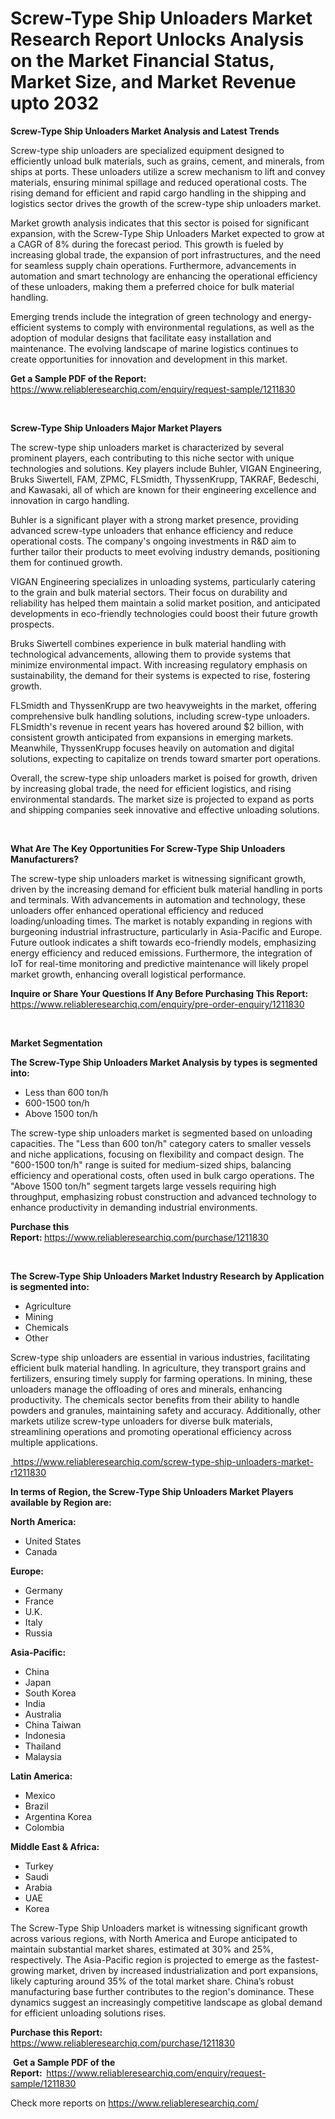 <p><h1>Screw-Type Ship Unloaders Market Research Report Unlocks Analysis on the Market Financial Status, Market Size, and Market Revenue upto 2032</h1></p><p><strong>Screw-Type Ship Unloaders Market Analysis and Latest Trends</strong></p>
<p><p>Screw-type ship unloaders are specialized equipment designed to efficiently unload bulk materials, such as grains, cement, and minerals, from ships at ports. These unloaders utilize a screw mechanism to lift and convey materials, ensuring minimal spillage and reduced operational costs. The rising demand for efficient and rapid cargo handling in the shipping and logistics sector drives the growth of the screw-type ship unloaders market.</p><p>Market growth analysis indicates that this sector is poised for significant expansion, with the Screw-Type Ship Unloaders Market expected to grow at a CAGR of 8% during the forecast period. This growth is fueled by increasing global trade, the expansion of port infrastructures, and the need for seamless supply chain operations. Furthermore, advancements in automation and smart technology are enhancing the operational efficiency of these unloaders, making them a preferred choice for bulk material handling. </p><p>Emerging trends include the integration of green technology and energy-efficient systems to comply with environmental regulations, as well as the adoption of modular designs that facilitate easy installation and maintenance. The evolving landscape of marine logistics continues to create opportunities for innovation and development in this market.</p></p>
<p><strong>Get a Sample PDF of the Report:&nbsp;</strong> <a href="https://www.reliableresearchiq.com/enquiry/request-sample/1211830?utm_campaign=3148&utm_medium=2&utm_source=Github&utm_content=ia&utm_term=24032025&utm_id=screw-type-ship-unloaders">https://www.reliableresearchiq.com/enquiry/request-sample/1211830</a></p>
<p>&nbsp;</p>
<p><strong>Screw-Type Ship Unloaders Major Market Players</strong></p>
<p><p>The screw-type ship unloaders market is characterized by several prominent players, each contributing to this niche sector with unique technologies and solutions. Key players include Buhler, VIGAN Engineering, Bruks Siwertell, FAM, ZPMC, FLSmidth, ThyssenKrupp, TAKRAF, Bedeschi, and Kawasaki, all of which are known for their engineering excellence and innovation in cargo handling.</p><p>Buhler is a significant player with a strong market presence, providing advanced screw-type unloaders that enhance efficiency and reduce operational costs. The company's ongoing investments in R&D aim to further tailor their products to meet evolving industry demands, positioning them for continued growth.</p><p>VIGAN Engineering specializes in unloading systems, particularly catering to the grain and bulk material sectors. Their focus on durability and reliability has helped them maintain a solid market position, and anticipated developments in eco-friendly technologies could boost their future growth prospects.</p><p>Bruks Siwertell combines experience in bulk material handling with technological advancements, allowing them to provide systems that minimize environmental impact. With increasing regulatory emphasis on sustainability, the demand for their systems is expected to rise, fostering growth.</p><p>FLSmidth and ThyssenKrupp are two heavyweights in the market, offering comprehensive bulk handling solutions, including screw-type unloaders. FLSmidth's revenue in recent years has hovered around $2 billion, with consistent growth anticipated from expansions in emerging markets. Meanwhile, ThyssenKrupp focuses heavily on automation and digital solutions, expecting to capitalize on trends toward smarter port operations.</p><p>Overall, the screw-type ship unloaders market is poised for growth, driven by increasing global trade, the need for efficient logistics, and rising environmental standards. The market size is projected to expand as ports and shipping companies seek innovative and effective unloading solutions.</p></p>
<p>&nbsp;</p>
<p><strong>What Are The Key Opportunities For Screw-Type Ship Unloaders Manufacturers?</strong></p>
<p><p>The screw-type ship unloaders market is witnessing significant growth, driven by the increasing demand for efficient bulk material handling in ports and terminals. With advancements in automation and technology, these unloaders offer enhanced operational efficiency and reduced loading/unloading times. The market is notably expanding in regions with burgeoning industrial infrastructure, particularly in Asia-Pacific and Europe. Future outlook indicates a shift towards eco-friendly models, emphasizing energy efficiency and reduced emissions. Furthermore, the integration of IoT for real-time monitoring and predictive maintenance will likely propel market growth, enhancing overall logistical performance.</p></p>
<p><strong>Inquire or Share Your Questions If Any Before Purchasing This Report:</strong> <a href="https://www.reliableresearchiq.com/enquiry/pre-order-enquiry/1211830?utm_campaign=3148&utm_medium=2&utm_source=Github&utm_content=ia&utm_term=24032025&utm_id=screw-type-ship-unloaders">https://www.reliableresearchiq.com/enquiry/pre-order-enquiry/1211830</a></p>
<p>&nbsp;</p>
<p><strong>Market Segmentation</strong></p>
<p><strong>The Screw-Type Ship Unloaders Market Analysis by types is segmented into:</strong></p>
<p><ul><li>Less than 600 ton/h</li><li>600-1500 ton/h</li><li>Above 1500 ton/h</li></ul></p>
<p><p>The screw-type ship unloaders market is segmented based on unloading capacities. The "Less than 600 ton/h" category caters to smaller vessels and niche applications, focusing on flexibility and compact design. The "600-1500 ton/h" range is suited for medium-sized ships, balancing efficiency and operational costs, often used in bulk cargo operations. The "Above 1500 ton/h" segment targets large vessels requiring high throughput, emphasizing robust construction and advanced technology to enhance productivity in demanding industrial environments.</p></p>
<p><strong>Purchase this Report:&nbsp;</strong><a href="https://www.reliableresearchiq.com/purchase/1211830?utm_campaign=3148&utm_medium=2&utm_source=Github&utm_content=ia&utm_term=24032025&utm_id=screw-type-ship-unloaders">https://www.reliableresearchiq.com/purchase/1211830</a></p>
<p>&nbsp;</p>
<p><strong>The Screw-Type Ship Unloaders Market Industry Research by Application is segmented into:</strong></p>
<p><ul><li>Agriculture</li><li>Mining</li><li>Chemicals</li><li>Other</li></ul></p>
<p><p>Screw-type ship unloaders are essential in various industries, facilitating efficient bulk material handling. In agriculture, they transport grains and fertilizers, ensuring timely supply for farming operations. In mining, these unloaders manage the offloading of ores and minerals, enhancing productivity. The chemicals sector benefits from their ability to handle powders and granules, maintaining safety and accuracy. Additionally, other markets utilize screw-type unloaders for diverse bulk materials, streamlining operations and promoting operational efficiency across multiple applications.</p></p>
<p><a href="https://www.reliableresearchiq.com/screw-type-ship-unloaders-market-r1211830?utm_campaign=3148&utm_medium=2&utm_source=Github&utm_content=ia&utm_term=24032025&utm_id=screw-type-ship-unloaders">&nbsp;https://www.reliableresearchiq.com/screw-type-ship-unloaders-market-r1211830</a></p>
<p><strong>In terms of Region, the Screw-Type Ship Unloaders Market Players available by Region are:</strong></p>
<p>
    <p> <strong> North America: </strong>
        <ul>
            <li>United States</li>
            <li>Canada</li>
        </ul>
        </p> 
    <p> <strong> Europe: </strong>
        <ul>
            <li>Germany</li>
            <li>France</li>
            <li>U.K.</li>
            <li>Italy</li>
            <li>Russia</li>
        </ul>
        </p> 
    <p> <strong> Asia-Pacific: </strong>
        <ul>
            <li>China</li>
            <li>Japan</li>
            <li>South Korea</li>
            <li>India</li>
            <li>Australia</li>
            <li>China Taiwan</li>
            <li>Indonesia</li>
            <li>Thailand</li>
            <li>Malaysia</li>
        </ul>
        </p> 
    <p> <strong> Latin America: </strong>
        <ul>
            <li>Mexico</li>
            <li>Brazil</li>
            <li>Argentina Korea</li>
            <li>Colombia</li>
        </ul>
        </p> 
    <p> <strong> Middle East & Africa: </strong>
        <ul>
            <li>Turkey</li>
            <li>Saudi</li>
            <li>Arabia</li>
            <li>UAE</li>
            <li>Korea</li>
        </ul>
    </p>
    </p>
<p><p>The Screw-Type Ship Unloaders market is witnessing significant growth across various regions, with North America and Europe anticipated to maintain substantial market shares, estimated at 30% and 25%, respectively. The Asia-Pacific region is projected to emerge as the fastest-growing market, driven by increased industrialization and port expansions, likely capturing around 35% of the total market share. China’s robust manufacturing base further contributes to the region's dominance. These dynamics suggest an increasingly competitive landscape as global demand for efficient unloading solutions rises.</p></p>
<p><strong>Purchase this Report: </strong><a href="https://www.reliableresearchiq.com/purchase/1211830?utm_campaign=3148&utm_medium=2&utm_source=Github&utm_content=ia&utm_term=24032025&utm_id=screw-type-ship-unloaders">https://www.reliableresearchiq.com/purchase/1211830</a></p>
<p>&nbsp;<strong>Get a Sample PDF of the Report:&nbsp;&nbsp;</strong><a href="https://www.reliableresearchiq.com/enquiry/request-sample/1211830?utm_campaign=3148&utm_medium=2&utm_source=Github&utm_content=ia&utm_term=24032025&utm_id=screw-type-ship-unloaders">https://www.reliableresearchiq.com/enquiry/request-sample/1211830</a></p>
<p><strong></strong></p>
<p>Check more reports on <a href="https://www.reliableresearchiq.com/?utm_campaign=3148&utm_medium=2&utm_source=Github&utm_content=ia&utm_term=24032025&utm_id=screw-type-ship-unloaders">https://www.reliableresearchiq.com/</a></p>